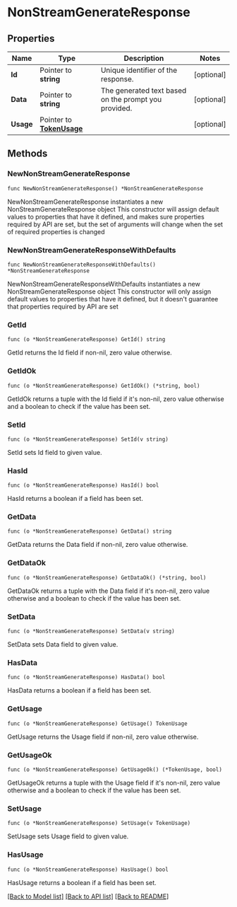 # NonStreamGenerateResponse

## Properties

Name | Type | Description | Notes
------------ | ------------- | ------------- | -------------
**Id** | Pointer to **string** | Unique identifier of the response.  | [optional] 
**Data** | Pointer to **string** | The generated text based on the prompt you provided.  | [optional] 
**Usage** | Pointer to [**TokenUsage**](TokenUsage.md) |  | [optional] 

## Methods

### NewNonStreamGenerateResponse

`func NewNonStreamGenerateResponse() *NonStreamGenerateResponse`

NewNonStreamGenerateResponse instantiates a new NonStreamGenerateResponse object
This constructor will assign default values to properties that have it defined,
and makes sure properties required by API are set, but the set of arguments
will change when the set of required properties is changed

### NewNonStreamGenerateResponseWithDefaults

`func NewNonStreamGenerateResponseWithDefaults() *NonStreamGenerateResponse`

NewNonStreamGenerateResponseWithDefaults instantiates a new NonStreamGenerateResponse object
This constructor will only assign default values to properties that have it defined,
but it doesn't guarantee that properties required by API are set

### GetId

`func (o *NonStreamGenerateResponse) GetId() string`

GetId returns the Id field if non-nil, zero value otherwise.

### GetIdOk

`func (o *NonStreamGenerateResponse) GetIdOk() (*string, bool)`

GetIdOk returns a tuple with the Id field if it's non-nil, zero value otherwise
and a boolean to check if the value has been set.

### SetId

`func (o *NonStreamGenerateResponse) SetId(v string)`

SetId sets Id field to given value.

### HasId

`func (o *NonStreamGenerateResponse) HasId() bool`

HasId returns a boolean if a field has been set.

### GetData

`func (o *NonStreamGenerateResponse) GetData() string`

GetData returns the Data field if non-nil, zero value otherwise.

### GetDataOk

`func (o *NonStreamGenerateResponse) GetDataOk() (*string, bool)`

GetDataOk returns a tuple with the Data field if it's non-nil, zero value otherwise
and a boolean to check if the value has been set.

### SetData

`func (o *NonStreamGenerateResponse) SetData(v string)`

SetData sets Data field to given value.

### HasData

`func (o *NonStreamGenerateResponse) HasData() bool`

HasData returns a boolean if a field has been set.

### GetUsage

`func (o *NonStreamGenerateResponse) GetUsage() TokenUsage`

GetUsage returns the Usage field if non-nil, zero value otherwise.

### GetUsageOk

`func (o *NonStreamGenerateResponse) GetUsageOk() (*TokenUsage, bool)`

GetUsageOk returns a tuple with the Usage field if it's non-nil, zero value otherwise
and a boolean to check if the value has been set.

### SetUsage

`func (o *NonStreamGenerateResponse) SetUsage(v TokenUsage)`

SetUsage sets Usage field to given value.

### HasUsage

`func (o *NonStreamGenerateResponse) HasUsage() bool`

HasUsage returns a boolean if a field has been set.


[[Back to Model list]](../README.md#documentation-for-models) [[Back to API list]](../README.md#documentation-for-api-endpoints) [[Back to README]](../README.md)


